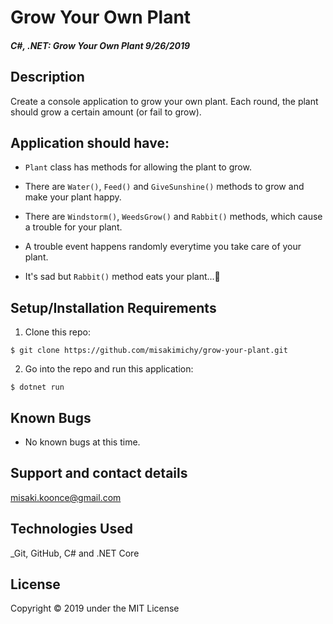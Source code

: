 # Grow Your Own Plant

#### _C#, .NET: Grow Your Own Plant 9/26/2019_

## Description
Create a console application to grow your own plant. Each round, the plant should grow a certain amount (or fail to grow).

## Application should have:
- `Plant` class has methods for allowing the plant to grow.

- There are `Water()`, `Feed()` and `GiveSunshine()` methods to grow and make your plant happy.

- There are `Windstorm()`, `WeedsGrow()` and `Rabbit()` methods, which cause a trouble for your plant.

- A trouble event happens randomly everytime you take care of your plant.

- It's sad but `Rabbit()` method eats your plant...🐰

## Setup/Installation Requirements

1. Clone this repo:
```
$ git clone https://github.com/misakimichy/grow-your-plant.git
```

2. Go into the repo and run this application:
```
$ dotnet run
```

## Known Bugs
* No known bugs at this time.

## Support and contact details
 misaki.koonce@gmail.com

## Technologies Used
_Git, GitHub, C# and .NET Core


## License
Copyright © 2019 under the MIT License
